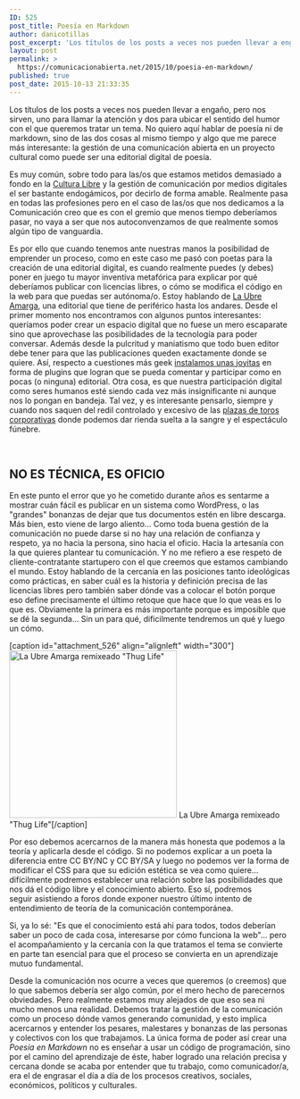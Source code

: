```yaml
---
ID: 525
post_title: Poesía en Markdown
author: danicotillas
post_excerpt: 'Los títulos de los posts a veces nos pueden llevar a engaño, pero nos sirven, uno para llamar la atención y dos para ubicar el sentido del humor con el que queremos tratar un tema. No quiero aquí hablar de poesía ni de markdown, sino de las dos cosas al mismo tiempo y algo que me parece más interesante: la gestión de una comunicación abierta en un proyecto cultural como puede ser una editorial digital de poesía.'
layout: post
permalink: >
  https://comunicacionabierta.net/2015/10/poesia-en-markdown/
published: true
post_date: 2015-10-13 21:33:35
---
```

Los títulos de los posts a veces nos pueden llevar a engaño, pero nos sirven, uno para llamar la atención y dos para ubicar el sentido del humor con el que queremos tratar un tema. No quiero aquí hablar de poesía ni de markdown, sino de las dos cosas al mismo tiempo y algo que me parece más interesante: la gestión de una comunicación abierta en un proyecto cultural como puede ser una editorial digital de poesía.

Es muy común, sobre todo para las/os que estamos metidos demasiado a fondo en la <a href="https://www.comunicacionabierta.net/tag/cultura-libre/">Cultura Libre</a> y la gestión de comunicación por medios digitales el ser bastante endogámicos, por decirlo de forma amable. Realmente pasa en todas las profesiones pero en el caso de las/os que nos dedicamos a la Comunicación creo que es con el gremio que menos tiempo deberíamos pasar, no vaya a ser que nos autoconvenzamos de que realmente somos algún tipo de vanguardia.

Es por ello que cuando tenemos ante nuestras manos la posibilidad de emprender un proceso, como en este caso me pasó con poetas para la creación de una editorial digital, es cuando realmente puedes (y debes) poner en juego tu mayor inventiva metafórica para explicar por qué deberíamos publicar con licencias libres, o cómo se modifica el código en la web para que puedas ser autónoma/o.
Estoy hablando de <a href="https://laubreamarga.martadero.org">La Ubre Amarga</a>, una editorial que tiene de periférico hasta los andares. Desde el primer momento nos encontramos con algunos puntos interesantes: queríamos poder crear un espacio digital que no fuese un mero escaparate sino que aprovechase las posibilidades de la tecnología para poder conversar. Además desde la pulcritud y maniatismo que todo buen editor debe tener para que las publicaciones queden exactamente donde se quiere. Así, respecto a cuestiones más geek <a href="https://laubreamarga.martadero.org/2015/08/12/comunicacion-abierta-de-la-ubre-amarga/">instalamos unas joyitas</a> en forma de plugins que logran que se pueda comentar y participar como en pocas (o ninguna) editorial. Otra cosa, es que nuestra participación digital como seres humanos esté siendo cada vez más insignificante ni aunque nos lo pongan en bandeja. Tal vez, y es interesante pensarlo, siempre y cuando nos saquen del redil controlado y excesivo de las <a href="https://www.comunicacionabierta.net/2015/06/internet-org-un-simulacro-profilactico/">plazas de toros corporativas</a> donde podemos dar rienda suelta a la sangre y el espectáculo fúnebre.

&nbsp;
<h2></h2>
<h2 style="text-align: left;">NO ES TÉCNICA, ES OFICIO</h2>
En este punto el error que yo he cometido durante años es sentarme a mostrar cuán fácil es publicar en un sistema como WordPress, o las "grandes" bonanzas de dejar que tus documentos estén en libre descarga. Más bien, esto viene de largo aliento... Como toda buena gestión de la comunicación no puede darse si no hay una relación de confianza y respeto, ya no hacia la persona, sino hacia el oficio. Hacia la artesanía con la que quieres plantear tu comunicación. Y no me refiero a ese respeto de cliente-contratante startupero con el que creemos que estamos cambiando el mundo. Estoy hablando de la cercanía en las posiciones tanto ideológicas como prácticas, en saber cuál es la historia y definición precisa de las licencias libres pero también saber dónde vas a colocar el botón porque eso define precisamente el último retoque que hace que lo que veas es lo que es. Obviamente la primera es más importante porque es imposible que se dé la segunda... Sin un para qué, dificilmente tendremos un qué y luego un cómo.

[caption id="attachment_526" align="alignleft" width="300"]<a href="https://www.comunicacionabierta.net/wp-content/uploads/2015/10/ubre_comunicacionabierta.jpg"><img class="size-medium wp-image-526" src="https://www.comunicacionabierta.net/wp-content/uploads/2015/10/ubre_comunicacionabierta-300x300.jpg" alt="La Ubre Amarga remixeado &quot;Thug Life&quot; " width="300" height="300" /></a> La Ubre Amarga remixeado "Thug Life"[/caption]

Por eso debemos acercarnos de la manera más honesta que podemos a la teoría y aplicarla desde el código. Si no podemos explicar a un poeta la diferencia entre CC BY/NC y CC BY/SA y luego no podemos ver la forma de modificar el CSS para que su edición estética se vea como quiere... difícilmente podremos establecer una relación sobre las posibilidades que nos dá el código libre y el conocimiento abierto. Eso sí, podremos seguir asistiendo a foros donde exponer nuestro último intento de entendimiento de teoría de la comunicación contemporánea.

Si, ya lo sé: "Es que el conocimiento está ahi para todos, todos deberían saber un poco de cada cosa, interesarse por cómo funciona la web"... pero el acompañamiento y la cercanía con la que tratamos el tema se convierte en parte tan esencial para que el proceso se convierta en un aprendizaje mutuo fundamental.

Desde la comunicación nos ocurre a veces que queremos (o creemos) que lo que sabemos debería ser algo común, por el mero hecho de parecernos obviedades. Pero realmente estamos muy alejados de que eso sea ni mucho menos una realidad. Debemos tratar la gestión de la comunicación como un proceso dónde vamos generando comunidad, y esto implica acercarnos y entender los pesares, malestares y bonanzas de las personas y colectivos con los que trabajamos. La única forma de poder así crear una <em>Poesía en Markdown </em>no es enseñar a usar un código de programación, sino por el camino del aprendizaje de éste, haber logrado una relación precisa y cercana donde se acaba por entender que tu trabajo, como comunicador/a, era el de engrasar el día a día de los procesos creativos, sociales, económicos, políticos y culturales.